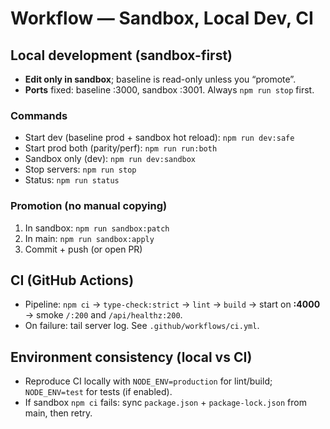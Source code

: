 # Workflow — Sandbox, Local Dev, CI

## Local development (sandbox-first)
- **Edit only in sandbox**; baseline is read-only unless you “promote”.
- **Ports** fixed: baseline :3000, sandbox :3001. Always `npm run stop` first.

### Commands
- Start dev (baseline prod + sandbox hot reload): `npm run dev:safe`
- Start prod both (parity/perf): `npm run run:both`
- Sandbox only (dev): `npm run dev:sandbox`
- Stop servers: `npm run stop`
- Status: `npm run status`

### Promotion (no manual copying)
1) In sandbox: `npm run sandbox:patch`
2) In main: `npm run sandbox:apply`
3) Commit + push (or open PR)

## CI (GitHub Actions)
- Pipeline: `npm ci` → `type-check:strict` → `lint` → `build` → start on **:4000** → smoke `/:200` and `/api/healthz:200`.
- On failure: tail server log. See `.github/workflows/ci.yml`.

## Environment consistency (local vs CI)
- Reproduce CI locally with `NODE_ENV=production` for lint/build; `NODE_ENV=test` for tests (if enabled).
- If sandbox `npm ci` fails: sync `package.json` + `package-lock.json` from main, then retry.
